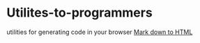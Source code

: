 # Utilites-to-programmers
utilities for generating code in your browser
[Mark down to HTML](md_to_html.html)
